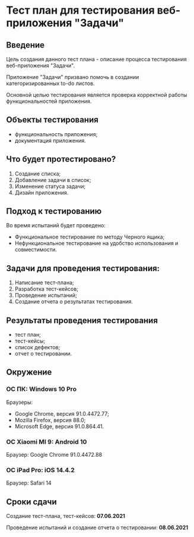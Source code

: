 # **Тест план для тестирования веб-приложения "Задачи"**

## Введение
Цель создания данного тест плана - описание процесса тестирования веб-приложения "Задачи". 

Приложение "Задачи" призвано помочь в создании категоризированных to-do листов.

Основной целью тестирования является проверка корректной работы функциональностей приложения.

## Объекты тестирования
* функциональность приложения;
* документация приложения.

## Что будет протестировано?
1. Создание списка;
2. Добавление задачи в список;
3. Изменение статуса задачи;
4. Дизайн приложения.

## Подход к тестированию
Во время испытаний будет проведено:
* Функциональное тестирование по методу Черного ящика;
* Нефункциональное тестирование на удобство использования и совместимости.

## Задачи для проведения тестирования:
1. Написание тест-плана;
2. Разработка тест-кейсов;
3. Проведение испытаний;
4. Создание отчета о результатах тестирования.

## Результаты проведения тестирования
* тест план;
* тест-кейсы;
* список дефектов;
* отчет о тестировании.

## Окружение
### ОС ПК: Windows 10 Pro

Браузеры:
* Google Chrome, версия 91.0.4472.77;
* Mozilla Firefox, версия 88.0;
* Microsoft Edge, версия 91.0.864.41.

### ОС Xiaomi MI 9: Android 10

Браузер: Google Chrome 91.0.4472.88 

### ОС iPad Pro: iOS 14.4.2

Браузер: Safari 14

## Сроки сдачи
Создание тест-плана, тест-кейсов: **07.06.2021**

Проведение испытаний и создание отчета о тестировании: **08.06.2021**